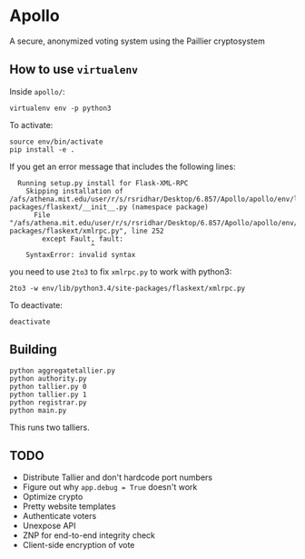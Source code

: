 # Apollo
A secure, anonymized voting system using the Paillier cryptosystem

## How to use `virtualenv`

Inside `apollo/`:
```
virtualenv env -p python3
```

To activate:
```
source env/bin/activate
pip install -e .
```

If you get an error message that includes the following lines:
```
  Running setup.py install for Flask-XML-RPC
    Skipping installation of /afs/athena.mit.edu/user/r/s/rsridhar/Desktop/6.857/Apollo/apollo/env/lib/python3.4/site-packages/flaskext/__init__.py (namespace package)
      File "/afs/athena.mit.edu/user/r/s/rsridhar/Desktop/6.857/Apollo/apollo/env/lib/python3.4/site-packages/flaskext/xmlrpc.py", line 252
        except Fault, fault:
                    ^
    SyntaxError: invalid syntax
```

you need to use `2to3` to fix `xmlrpc.py` to work with python3:
```
2to3 -w env/lib/python3.4/site-packages/flaskext/xmlrpc.py
```

To deactivate:
```
deactivate
```

## Building
```
python aggregatetallier.py
python authority.py
python tallier.py 0
python tallier.py 1
python registrar.py
python main.py
```

This runs two talliers.

## TODO
* Distribute Tallier and don't hardcode port numbers
* Figure out why `app.debug = True` doesn't work
* Optimize crypto
* Pretty website templates
* Authenticate voters
* Unexpose API
* ZNP for end-to-end integrity check
* Client-side encryption of vote
